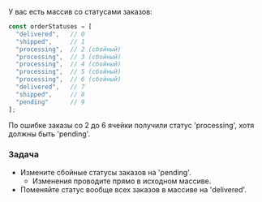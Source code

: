 У вас есть массив со статусами заказов:

```javascript
const orderStatuses = [
  "delivered",   // 0
  "shipped",     // 1
  "processing",  // 2 (сбойный)
  "processing",  // 3 (сбойный)
  "processing",  // 4 (сбойный)
  "processing",  // 5 (сбойный)
  "processing",  // 6 (сбойный)
  "delivered",   // 7
  "shipped",     // 8
  "pending"      // 9
];
```

По ошибке заказы со 2 до 6 ячейки получили статус 'processing', хотя должны быть 'pending'.

### Задача

* Измените сбойные статусы заказов на 'pending'.
  * Изменения проводите прямо в исходном массиве.
* Поменяйте статус вообще всех заказов в массиве на 'delivered'.